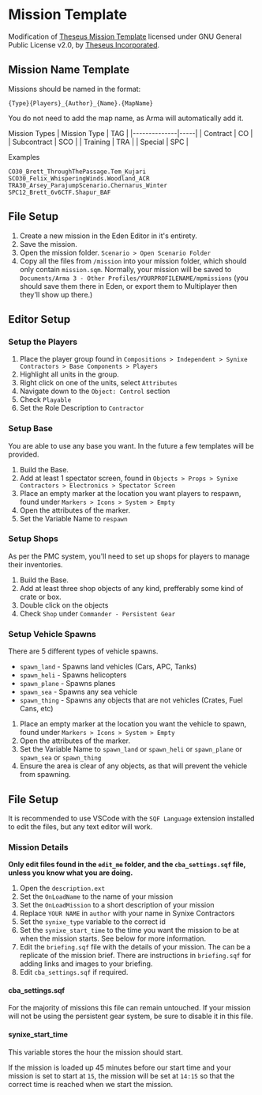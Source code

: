 # Mission Template

Modification of [Theseus Mission Template](https://github.com/Theseus-Aegis/MissionTemplate) licensed under GNU General Public License v2.0, by [Theseus Incorporated](https://www.theseus-aegis.com).

## Mission Name Template

Missions should be named in the format:

```
{Type}{Players}_{Author}_{Name}.{MapName}
```

You do not need to add the map name, as Arma will automatically add it.

Mission Types
| Mission Type | TAG |
|--------------|-----|
| Contract     | CO  |
| Subcontract  | SCO |
| Training     | TRA |
| Special      | SPC |

Examples

`CO30_Brett_ThroughThePassage.Tem_Kujari`
`SCO30_Felix_WhisperingWinds.Woodland_ACR`
`TRA30_Arsey_ParajumpScenario.Chernarus_Winter`
`SPC12_Brett_6v6CTF.Shapur_BAF`

## File Setup

1. Create a new mission in the Eden Editor in it's entirety.
2. Save the mission.
3. Open the mission folder. `Scenario > Open Scenario Folder`
4. Copy all the files from `/mission` into your mission folder, which should only contain `mission.sqm`.
Normally, your mission will be saved to `Documents/Arma 3 - Other Profiles/YOURPROFILENAME/mpmissions` (you should save them there in Eden, or export them to Multiplayer then they'll show up there.)

## Editor Setup

### Setup the Players

1. Place the player group found in `Compositions > Independent > Synixe Contractors > Base Components > Players`
2. Highlight all units in the group.
3. Right click on one of the units, select `Attributes`
4. Navigate down to the `Object: Control` section
5. Check `Playable`
6. Set the Role Description to `Contractor`

### Setup Base

You are able to use any base you want. In the future a few templates will be provided.

1. Build the Base.
2. Add at least 1 spectator screen, found in `Objects > Props > Synixe Contractors > Electronics > Spectator Screen`
3. Place an empty marker at the location you want players to respawn, found under `Markers > Icons > System > Empty`
4. Open the attributes of the marker.
5. Set the Variable Name to `respawn`

### Setup Shops

As per the PMC system, you'll need to set up shops for players to manage their inventories.

1. Build the Base.
2. Add at least three shop objects of any kind, prefferably some kind of crate or box.
3. Double click on the objects
4. Check `Shop` under `Commander - Persistent Gear`

### Setup Vehicle Spawns

There are 5 different types of vehicle spawns.

- `spawn_land` - Spawns land vehicles (Cars, APC, Tanks)
- `spawn_heli` - Spawns helicopters
- `spawn_plane` - Spawns planes
- `spawn_sea` - Spawns any sea vehicle
- `spawn_thing` - Spawns any objects that are not vehicles (Crates, Fuel Cans, etc)

1. Place an empty marker at the location you want the vehicle to spawn, found under `Markers > Icons > System > Empty`
2. Open the attributes of the marker.
3. Set the Variable Name to `spawn_land` or `spawn_heli` or `spawn_plane` or `spawn_sea` or `spawn_thing`
4. Ensure the area is clear of any objects, as that will prevent the vehicle from spawning.

## File Setup

It is recommended to use VSCode with the `SQF Language` extension installed to edit the files, but any text editor will work.

### Mission Details

**Only edit files found in the `edit_me` folder, and the `cba_settings.sqf` file, unless you know what you are doing.**

1. Open the `description.ext`
2. Set the `OnLoadName` to the name of your mission
3. Set the `OnLoadMission` to a short description of your mission
4. Replace `YOUR NAME` in `author` with your name in Synixe Contractors
5. Set the `synixe_type` variable to the correct id
6. Set the `synixe_start_time` to the time you want the mission to be at when the mission starts. See below for more information.
7. Edit the `briefing.sqf` file with the details of your mission. The can be a replicate of the mission brief. There are instructions in `briefing.sqf` for adding links and images to your briefing.
8. Edit `cba_settings.sqf` if required.

#### cba_settings.sqf

For the majority of missions this file can remain untouched. If your mission will not be using the persistent gear system, be sure to disable it in this file.


#### synixe_start_time

This variable stores the hour the mission should start.

If the mission is loaded up 45 minutes before our start time and your mission is set to start at `15`, the mission will be set at `14:15` so that the correct time is reached when we start the mission.
